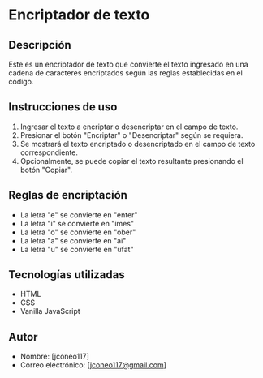 # Encriptador de texto

## Descripción
Este es un encriptador de texto que convierte el texto ingresado en una cadena de caracteres encriptados según las reglas establecidas en el código.

## Instrucciones de uso
1. Ingresar el texto a encriptar o desencriptar en el campo de texto.
2. Presionar el botón "Encriptar" o "Desencriptar" según se requiera.
3. Se mostrará el texto encriptado o desencriptado en el campo de texto correspondiente.
4. Opcionalmente, se puede copiar el texto resultante presionando el botón "Copiar".

## Reglas de encriptación
- La letra "e" se convierte en "enter"
- La letra "i" se convierte en "imes"
- La letra "o" se convierte en "ober"
- La letra "a" se convierte en "ai"
- La letra "u" se convierte en "ufat"

## Tecnologías utilizadas
- HTML
- CSS
- Vanilla JavaScript

## Autor
- Nombre: [jconeo117]
- Correo electrónico: [jconeo117@gmail.com]
